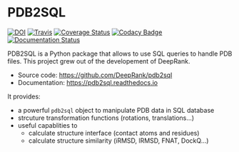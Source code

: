 # PDB2SQL

[![DOI](https://zenodo.org/badge/DOI/10.5281/zenodo.3232888.svg)](https://doi.org/10.5281/zenodo.3232888)
[![Travis](https://secure.travis-ci.org/DeepRank/pdb2sql.svg?branch=master)](https://travis-ci.org/DeepRank/pdb2sql)
[![Coverage Status](https://coveralls.io/repos/github/DeepRank/pdb2sql/badge.svg)](https://coveralls.io/github/DeepRank/pdb2sql)
[![Codacy Badge](https://api.codacy.com/project/badge/Grade/7cce335b21cc49d6bb3ff9878d6ac904)](https://www.codacy.com/manual/CunliangGeng/pdb2sql?utm_source=github.com&amp;utm_medium=referral&amp;utm_content=DeepRank/pdb2sql&amp;utm_campaign=Badge_Grade)
[![Documentation Status](https://readthedocs.org/projects/pdb2sql/badge/?version=latest)](https://pdb2sql.readthedocs.io/en/latest/?badge=latest)


PDB2SQL is a Python package that allows to use SQL queries to handle PDB files.
This project grew out of the developement of DeepRank.

- Source code: https://github.com/DeepRank/pdb2sql
- Documentation: https://pdb2sql.readthedocs.io

It provides:
- a powerful `pdb2sql` object to manipulate PDB data in SQL database
- strcuture transformation functions (rotations, translations...)
- useful capablities to
  - calculate structure interface (contact atoms and residues)
  - calculate structure similarity (iRMSD, lRMSD, FNAT, DockQ...)